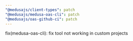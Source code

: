 ```yaml
---
"@medusajs/client-types": patch
"@medusajs/medusa-oas-cli": patch
"@medusajs/oas-github-ci": patch
---
```


fix(medusa-oas-cli): fix tool not working in custom projects

